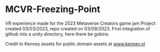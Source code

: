 # MCVR-Freezing-Point
VR experience made for the 2023 Metaverse Creators game jam
Project created 03/03/2023, repo created on 03/09/2023.
First integration of github into a unity directory, here there be gobins.

Credit to Kenney assets for public domain assets at www.kenney.nl
